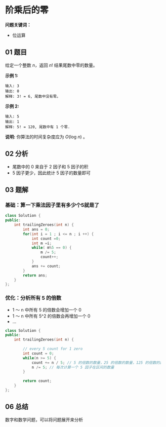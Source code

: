 # 阶乘后的零
**问题关键词：**

- 位运算

## 01 题目

给定一个整数 *n*，返回 *n*! 结果尾数中零的数量。

**示例 1:**

```
输入: 3
输出: 0
解释: 3! = 6, 尾数中没有零。
```

**示例 2:**

```
输入: 5
输出: 1
解释: 5! = 120, 尾数中有 1 个零.
```

**说明:** 你算法的时间复杂度应为 *O*(log *n*) 。

## 02 分析

- 尾数中的 0 来自于 2 因子和 5 因子的积
- 5 因子更少，因此统计 5 因子的数量即可

## 03 题解

### 基础：算一下乘法因子里有多少个5就是了

```c++
class Solution {
public:
    int trailingZeroes(int n) {
        int ans = 0;
        for(int i = 1 ; i <= n ; i ++) {
            int count =0;
            int m =i;
            while( m%5 == 0) {
                m /= 5;
                count++;
            }
            ans += count;
        }
        return ans;
    }
};
```

### 优化：分析所有 5 的倍数

- 1 ～ n 中所有 5 的倍数会增加一个 0
- 1 ～ n 中所有 5^2 的倍数会再增加一个 0
- …

```c++
class Solution {
public:
    int trailingZeroes(int n) {
        
        // every 5 count for 1 zero
        int count = 0;
        while(n >= 5) {
            count += n / 5; // 5 的倍数的数量，25 的倍数的数量，125 的倍数的数量...
            n /= 5; // 每次计算一个 5 因子在区间的数量
        }
        
        return count;
    }
};
```

## 06 总结

数字和数学问题，可以将问题展开来分析